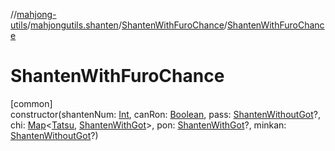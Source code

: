 //[mahjong-utils](../../../index.md)/[mahjongutils.shanten](../index.md)/[ShantenWithFuroChance](index.md)/[ShantenWithFuroChance](-shanten-with-furo-chance.md)

# ShantenWithFuroChance

[common]\
constructor(shantenNum: [Int](https://kotlinlang.org/api/latest/jvm/stdlib/kotlin-stdlib/kotlin/-int/index.html), canRon: [Boolean](https://kotlinlang.org/api/latest/jvm/stdlib/kotlin-stdlib/kotlin/-boolean/index.html), pass: [ShantenWithoutGot](../-shanten-without-got/index.md)?, chi: [Map](https://kotlinlang.org/api/latest/jvm/stdlib/kotlin-stdlib/kotlin.collections/-map/index.html)&lt;[Tatsu](../../mahjongutils.models/-tatsu/index.md), [ShantenWithGot](../-shanten-with-got/index.md)&gt;, pon: [ShantenWithGot](../-shanten-with-got/index.md)?, minkan: [ShantenWithoutGot](../-shanten-without-got/index.md)?)

